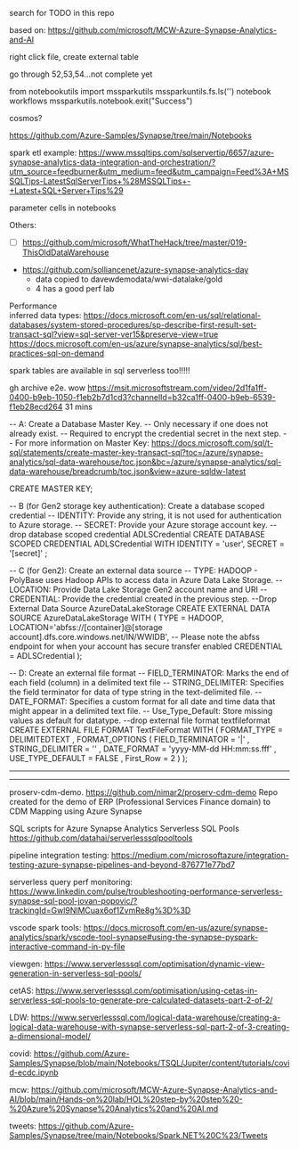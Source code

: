 search for TODO in this repo

based on:  https://github.com/microsoft/MCW-Azure-Synapse-Analytics-and-AI



right click file, create external table

go through 52,53,54...not complete yet

from notebookutils import mssparkutils
mssparkuntils.fs.ls('')
notebook workflows
    mssparkutils.notebook.exit("Success")
    
cosmos?

https://github.com/Azure-Samples/Synapse/tree/main/Notebooks

spark etl example:
    https://www.mssqltips.com/sqlservertip/6657/azure-synapse-analytics-data-integration-and-orchestration/?utm_source=feedburner&utm_medium=feed&utm_campaign=Feed%3A+MSSQLTips-LatestSqlServerTips+%28MSSQLTips+-+Latest+SQL+Server+Tips%29

parameter cells in notebooks

Others:

- [ ] https://github.com/microsoft/WhatTheHack/tree/master/019-ThisOldDataWarehouse

* https://github.com/solliancenet/azure-synapse-analytics-day
  * data copied to davewdemodata/wwi-datalake/gold
  * 4 has a good perf lab




Performance  
    inferred data types:  https://docs.microsoft.com/en-us/sql/relational-databases/system-stored-procedures/sp-describe-first-result-set-transact-sql?view=sql-server-ver15&preserve-view=true  
    https://docs.microsoft.com/en-us/azure/synapse-analytics/sql/best-practices-sql-on-demand



spark tables are available in sql serverless too!!!!!

gh archive e2e.  wow
    https://msit.microsoftstream.com/video/2d1fa1ff-0400-b9eb-1050-f1eb2b7d1cd3?channelId=b32ca1ff-0400-b9eb-6539-f1eb28ecd264
    31 mins



-- A: Create a Database Master Key.
-- Only necessary if one does not already exist.
-- Required to encrypt the credential secret in the next step.
-- For more information on Master Key: https://docs.microsoft.com/sql/t-sql/statements/create-master-key-transact-sql?toc=/azure/synapse-analytics/sql-data-warehouse/toc.json&bc=/azure/synapse-analytics/sql-data-warehouse/breadcrumb/toc.json&view=azure-sqldw-latest

CREATE MASTER KEY;

-- B (for Gen2 storage key authentication): Create a database scoped credential
-- IDENTITY: Provide any string, it is not used for authentication to Azure storage.
-- SECRET: Provide your Azure storage account key.
--drop database scoped credential ADLSCredential
CREATE DATABASE SCOPED CREDENTIAL ADLSCredential
WITH
    IDENTITY = 'user',
    SECRET = '[secret]'
;

-- C (for Gen2): Create an external data source
-- TYPE: HADOOP - PolyBase uses Hadoop APIs to access data in Azure Data Lake Storage.
-- LOCATION: Provide Data Lake Storage Gen2 account name and URI
-- CREDENTIAL: Provide the credential created in the previous step.
--Drop External Data Source AzureDataLakeStorage
CREATE EXTERNAL DATA SOURCE AzureDataLakeStorage
WITH (
    TYPE = HADOOP,
    LOCATION='abfss://[container]@[storage account].dfs.core.windows.net/IN/WWIDB', -- Please note the abfss endpoint for when your account has secure transfer enabled
    CREDENTIAL = ADLSCredential
);

-- D: Create an external file format
-- FIELD_TERMINATOR: Marks the end of each field (column) in a delimited text file
-- STRING_DELIMITER: Specifies the field terminator for data of type string in the text-delimited file.
-- DATE_FORMAT: Specifies a custom format for all date and time data that might appear in a delimited text file.
-- Use_Type_Default: Store missing values as default for datatype.
--drop external file format textfileformat
CREATE EXTERNAL FILE FORMAT TextFileFormat
WITH
(   FORMAT_TYPE = DELIMITEDTEXT
,    FORMAT_OPTIONS    (   FIELD_TERMINATOR = '|'
                    ,    STRING_DELIMITER = ''
                    ,    DATE_FORMAT         = 'yyyy-MM-dd HH:mm:ss.fff'
                    ,    USE_TYPE_DEFAULT = FALSE
                    ,     First_Row = 2
                    )
);



------
-------
proserv-cdm-demo. https://github.com/nimar2/proserv-cdm-demo
Repo created for the demo of ERP (Professional Services Finance domain) to CDM Mapping using Azure Synapse



SQL scripts for Azure Synapse Analytics Serverless SQL Pools
https://github.com/datahai/serverlesssqlpooltools

pipeline integration testing:  https://medium.com/microsoftazure/integration-testing-azure-synapse-pipelines-and-beyond-876771e77bd7

serverless query perf monitoring:  https://www.linkedin.com/pulse/troubleshooting-performance-serverless-synapse-sql-pool-jovan-popovic/?trackingId=Gwl9NlMCuax6of1ZvmRe8g%3D%3D

vscode spark tools:  https://docs.microsoft.com/en-us/azure/synapse-analytics/spark/vscode-tool-synapse#using-the-synapse-pyspark-interactive-command-in-py-file


viewgen:  https://www.serverlesssql.com/optimisation/dynamic-view-generation-in-serverless-sql-pools/

cetAS:  https://www.serverlesssql.com/optimisation/using-cetas-in-serverless-sql-pools-to-generate-pre-calculated-datasets-part-2-of-2/


LDW:  https://www.serverlesssql.com/logical-data-warehouse/creating-a-logical-data-warehouse-with-synapse-serverless-sql-part-2-of-3-creating-a-dimensional-model/

covid:  https://github.com/Azure-Samples/Synapse/blob/main/Notebooks/TSQL/Jupiter/content/tutorials/covid-ecdc.ipynb

mcw:  https://github.com/microsoft/MCW-Azure-Synapse-Analytics-and-AI/blob/main/Hands-on%20lab/HOL%20step-by%20step%20-%20Azure%20Synapse%20Analytics%20and%20AI.md

tweets:  https://github.com/Azure-Samples/Synapse/tree/main/Notebooks/Spark.NET%20C%23/Tweets


